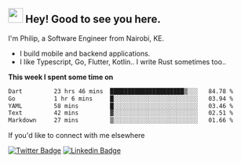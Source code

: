 <h2><img src="https://slackmojis.com/emojis/3643-cool-doge/download" width="30"/> Hey! Good to see you here.</h2>

<p>I'm Philip, a Software Engineer from Nairobi, KE. 

- I build mobile and backend applications.
- I like Typescript, Go, Flutter, Kotlin.. I write Rust sometimes too..</p>

**This week I spent some time on**
<!--START_SECTION:waka-->

```txt
Dart         23 hrs 46 mins  █████████████████████▒░░░   84.78 %
Go           1 hr 6 mins     █░░░░░░░░░░░░░░░░░░░░░░░░   03.94 %
YAML         58 mins         █░░░░░░░░░░░░░░░░░░░░░░░░   03.46 %
Text         42 mins         ▓░░░░░░░░░░░░░░░░░░░░░░░░   02.51 %
Markdown     27 mins         ▒░░░░░░░░░░░░░░░░░░░░░░░░   01.66 %
```

<!--END_SECTION:waka-->

If you'd like to connect with me elsewhere

[![Twitter Badge](https://img.shields.io/badge/-Twitter-1ca0f1?style=flat-square&labelColor=1ca0f1&logo=twitter&logoColor=white&link=https://twitter.com/_diogorodrigues)](https://twitter.com/kimathiphil)  [![Linkedin Badge](https://img.shields.io/badge/-LinkedIn-blue?style=flat-square&logo=Linkedin&logoColor=white&link=https://www.linkedin.com/in/philip-kimathi-2604a9114/)](https://www.linkedin.com/in/philip-kimathi-2604a9114/)
